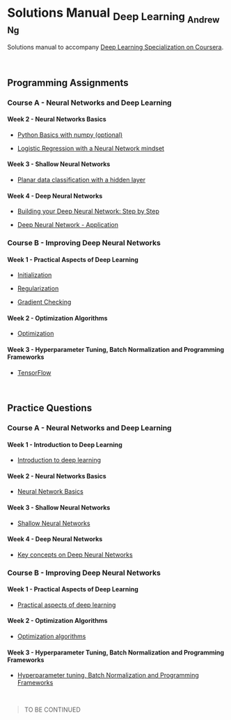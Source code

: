 # Solutions Manual <sub>Deep Learning <sub>Andrew Ng</sub></sub>
Solutions manual to accompany [Deep Learning Specialization on Coursera](https://www.coursera.org/specializations/deep-learning).

<br>

## Programming Assignments

### Course A - Neural Networks and Deep Learning

#### Week 2 - Neural Networks Basics

- [Python Basics with numpy (optional)](https://github.com/bugstop/coursera-deep-learning-solutions/blob/master/A%20-%20Neural%20Networks%20and%20Deep%20Learning/week%202/Python_Basics_With_Numpy_v3a.ipynb)

- [Logistic Regression with a Neural Network mindset](https://github.com/bugstop/coursera-deep-learning-solutions/blob/master/A%20-%20Neural%20Networks%20and%20Deep%20Learning/week%202/Logistic_Regression_with_a_Neural_Network_mindset_v6a.ipynb)

#### Week 3 - Shallow Neural Networks

- [Planar data classification with a hidden layer](https://github.com/bugstop/coursera-deep-learning-solutions/blob/master/A%20-%20Neural%20Networks%20and%20Deep%20Learning/week%203/Planar_data_classification_with_onehidden_layer_v6c.ipynb)

#### Week 4 - Deep Neural Networks

- [Building your Deep Neural Network: Step by Step](https://github.com/bugstop/coursera-deep-learning-solutions/blob/master/A%20-%20Neural%20Networks%20and%20Deep%20Learning/week%204/Building_your_Deep_Neural_Network_Step_by_Step_v8a.ipynb)

- [Deep Neural Network - Application](https://github.com/bugstop/coursera-deep-learning-solutions/blob/master/A%20-%20Neural%20Networks%20and%20Deep%20Learning/week%204/Deep_Neural_Network_Application_v8.ipynb)

### Course B - Improving Deep Neural Networks

#### Week 1 - Practical Aspects of Deep Learning

- [Initialization](https://github.com/bugstop/coursera-deep-learning-solutions/blob/master/B%20-%20Improving%20Deep%20Neural%20Networks/week%201/Initialization.ipynb)

- [Regularization](https://github.com/bugstop/coursera-deep-learning-solutions/blob/master/B%20-%20Improving%20Deep%20Neural%20Networks/week%201/Regularization_v2a.ipynb)

- [Gradient Checking](https://github.com/bugstop/coursera-deep-learning-solutions/blob/master/B%20-%20Improving%20Deep%20Neural%20Networks/week%201/Gradient_Checking_v1.ipynb)

#### Week 2 - Optimization Algorithms

- [Optimization](https://github.com/bugstop/coursera-deep-learning-solutions/blob/master/B%20-%20Improving%20Deep%20Neural%20Networks/week%202/Optimization_methods_v1b.ipynb)

#### Week 3 - Hyperparameter Tuning, Batch Normalization and Programming Frameworks

- [TensorFlow](https://github.com/bugstop/coursera-deep-learning-solutions/blob/master/B%20-%20Improving%20Deep%20Neural%20Networks/week%203/TensorFlow_Tutorial_v3b.ipynb)

<br>

## Practice Questions

### Course A - Neural Networks and Deep Learning

#### Week 1 - Introduction to Deep Learning

- [Introduction to deep learning](https://github.com/bugstop/coursera-deep-learning-solutions/blob/master/A%20-%20Neural%20Networks%20and%20Deep%20Learning/week%201/Introduction_to_Deep_Learning.md)

#### Week 2 - Neural Networks Basics

- [Neural Network Basics](https://github.com/bugstop/coursera-deep-learning-solutions/blob/master/A%20-%20Neural%20Networks%20and%20Deep%20Learning/week%202/Neural_Network_Basics.md)

#### Week 3 - Shallow Neural Networks

- [Shallow Neural Networks](https://github.com/bugstop/coursera-deep-learning-solutions/blob/master/A%20-%20Neural%20Networks%20and%20Deep%20Learning/week%203/Shallow_Neural_Networks.md)

#### Week 4 - Deep Neural Networks

- [Key concepts on Deep Neural Networks](https://github.com/bugstop/coursera-deep-learning-solutions/blob/master/A%20-%20Neural%20Networks%20and%20Deep%20Learning/week%204/Key_concepts_on_Deep_Neural_Networks.md)

### Course B - Improving Deep Neural Networks

#### Week 1 - Practical Aspects of Deep Learning

- [Practical aspects of deep learning](https://github.com/bugstop/coursera-deep-learning-solutions/blob/master/B%20-%20Improving%20Deep%20Neural%20Networks/week%201/Practical_aspects_of_deep_learning.md)

#### Week 2 - Optimization Algorithms

- [Optimization algorithms](https://github.com/bugstop/coursera-deep-learning-solutions/blob/master/B%20-%20Improving%20Deep%20Neural%20Networks/week%202/Optimization_algorithms.md)

#### Week 3 - Hyperparameter Tuning, Batch Normalization and Programming Frameworks

- [Hyperparameter tuning, Batch Normalization and Programming Frameworks](https://github.com/bugstop/coursera-deep-learning-solutions/blob/master/B%20-%20Improving%20Deep%20Neural%20Networks/week%203/Hyperparameter_tuning_Batch_Normalization_Programming_Frameworks.md)

<br>

> TO BE CONTINUED